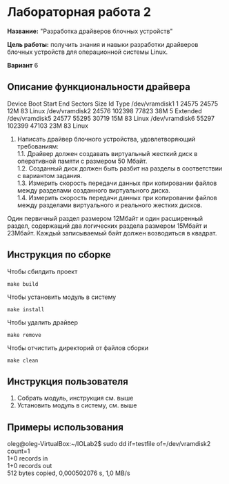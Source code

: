 # Лабораторная работа 2

**Название:** "Разработка драйверов блочных устройств"

**Цель работы:** получить знания и навыки разработки драйверов блочных
устройств для операционной системы Linux.

**Вариант** 6

## Описание функциональности драйвера

Device         Boot Start    End Sectors Size Id Type
/dev/vramdisk1          1  24575   24575  12M 83 Linux
/dev/vramdisk2      24576 102398   77823  38M  5 Extended
/dev/vramdisk5      24577  55295   30719  15M 83 Linux
/dev/vramdisk6      55297 102399   47103  23M 83 Linux


1. Написать драйвер блочного устройства, удовлетворяющий
   требованиям:  
   1.1. Драйвер должен создавать виртуальный жесткий диск в
   оперативной памяти с размером 50 Мбайт.  
   1.2. Созданный диск должен быть разбит на разделы в соответствии
   с вариантом задания.  
   1.3. Измерить скорость передачи данных при копировании файлов
   между разделами созданного виртуального диска.  
   1.4. Измерить скорость передачи данных при копировании файлов
   между разделами виртуального и реального жестких дисков.  

Один первичный раздел размером 12Мбайт и один расширенный раздел, содержащий два логических раздела
размером 15Мбайт и 23Мбайт. Каждый записываемый байт должен возводиться в квадрат.



## Инструкция по сборке

Чтобы сбилдить проект
```
make build
```
Чтобы установить модуль в систему
```
make install
```
Чтобы удалить драйвер
```
make remove
```
Чтобы отчистить директорий от файлов сборки
```
make clean
```

## Инструкция пользователя


1. Собрать модуль, инструкция см. выше
2. Установить модуль в систему, см. выше

## Примеры использования

oleg@oleg-VirtualBox:~/IOLab2$ sudo dd if=testfile of=/dev/vramdisk2 count=1  
1+0 records in  
1+0 records out  
512 bytes copied, 0,000502076 s, 1,0 MB/s  
